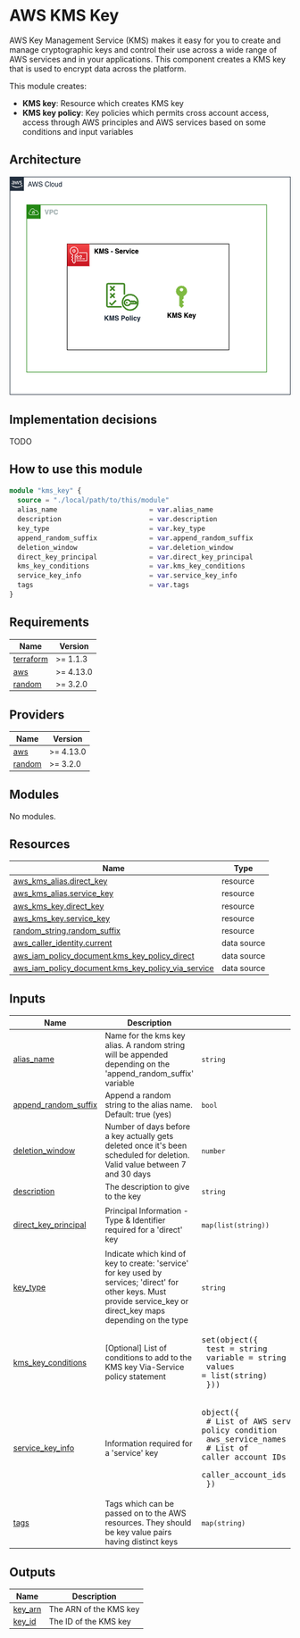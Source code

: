 # AWS KMS Key

AWS Key Management Service (KMS) makes it easy for you to create and manage cryptographic keys and control their use across a wide range of AWS services and in your applications. This component creates a KMS key that is used to encrypt data across the platform.

This module creates:

- **KMS key**: Resource which creates KMS key
- **KMS key policy**: Key policies which permits cross account access, access through AWS principles and AWS services based on some conditions and input variables

## Architecture

![Architecture](./images/kmskey.drawio.png)

## Implementation decisions

TODO

## How to use this module

```terraform
module "kms_key" {
  source = "./local/path/to/this/module"
  alias_name                       = var.alias_name
  description                      = var.description
  key_type                         = var.key_type
  append_random_suffix             = var.append_random_suffix             # Optional
  deletion_window                  = var.deletion_window                  # Optional
  direct_key_principal             = var.direct_key_principal             # Optional
  kms_key_conditions               = var.kms_key_conditions               # Optional
  service_key_info                 = var.service_key_info                 # Optional
  tags                             = var.tags                             # Optional
}
```

<!-- BEGIN_TF_DOCS -->
## Requirements

| Name | Version |
|------|---------|
| <a name="requirement_terraform"></a> [terraform](#requirement\_terraform) | >= 1.1.3 |
| <a name="requirement_aws"></a> [aws](#requirement\_aws) | >= 4.13.0 |
| <a name="requirement_random"></a> [random](#requirement\_random) | >= 3.2.0 |

## Providers

| Name | Version |
|------|---------|
| <a name="provider_aws"></a> [aws](#provider\_aws) | >= 4.13.0 |
| <a name="provider_random"></a> [random](#provider\_random) | >= 3.2.0 |

## Modules

No modules.

## Resources

| Name | Type |
|------|------|
| [aws_kms_alias.direct_key](https://registry.terraform.io/providers/hashicorp/aws/latest/docs/resources/kms_alias) | resource |
| [aws_kms_alias.service_key](https://registry.terraform.io/providers/hashicorp/aws/latest/docs/resources/kms_alias) | resource |
| [aws_kms_key.direct_key](https://registry.terraform.io/providers/hashicorp/aws/latest/docs/resources/kms_key) | resource |
| [aws_kms_key.service_key](https://registry.terraform.io/providers/hashicorp/aws/latest/docs/resources/kms_key) | resource |
| [random_string.random_suffix](https://registry.terraform.io/providers/hashicorp/random/latest/docs/resources/string) | resource |
| [aws_caller_identity.current](https://registry.terraform.io/providers/hashicorp/aws/latest/docs/data-sources/caller_identity) | data source |
| [aws_iam_policy_document.kms_key_policy_direct](https://registry.terraform.io/providers/hashicorp/aws/latest/docs/data-sources/iam_policy_document) | data source |
| [aws_iam_policy_document.kms_key_policy_via_service](https://registry.terraform.io/providers/hashicorp/aws/latest/docs/data-sources/iam_policy_document) | data source |

## Inputs

| Name | Description | Type | Default | Required |
|------|-------------|------|---------|:--------:|
| <a name="input_alias_name"></a> [alias\_name](#input\_alias\_name) | Name for the kms key alias. A random string will be appended depending on the 'append\_random\_suffix' variable | `string` | n/a | yes |
| <a name="input_append_random_suffix"></a> [append\_random\_suffix](#input\_append\_random\_suffix) | Append a random string to the alias name. Default: true (yes) | `bool` | `true` | no |
| <a name="input_deletion_window"></a> [deletion\_window](#input\_deletion\_window) | Number of days before a key actually gets deleted once it's been scheduled for deletion. Valid value between 7 and 30 days | `number` | `30` | no |
| <a name="input_description"></a> [description](#input\_description) | The description to give to the key | `string` | n/a | yes |
| <a name="input_direct_key_principal"></a> [direct\_key\_principal](#input\_direct\_key\_principal) | Principal Information - Type & Identifier required for a 'direct' key | `map(list(string))` | <pre>{<br>  "AWS": []<br>}</pre> | no |
| <a name="input_key_type"></a> [key\_type](#input\_key\_type) | Indicate which kind of key to create: 'service' for key used by services; 'direct' for other keys. Must provide service\_key or direct\_key maps depending on the type | `string` | n/a | yes |
| <a name="input_kms_key_conditions"></a> [kms\_key\_conditions](#input\_kms\_key\_conditions) | [Optional] List of conditions to add to the KMS key Via-Service policy statement | <pre>set(object({<br>    test     = string<br>    variable = string<br>    values   = list(string)<br>  }))</pre> | `[]` | no |
| <a name="input_service_key_info"></a> [service\_key\_info](#input\_service\_key\_info) | Information required for a 'service' key | <pre>object({<br>    # List of AWS service names for the kms:ViaService policy condition<br>    aws_service_names = list(string)<br>    # List of caller account IDs for the kms:CallerAccount policy condition<br>    caller_account_ids = list(string)<br>  })</pre> | <pre>{<br>  "aws_service_names": [],<br>  "caller_account_ids": []<br>}</pre> | no |
| <a name="input_tags"></a> [tags](#input\_tags) | Tags which can be passed on to the AWS resources. They should be key value pairs having distinct keys | `map(string)` | `{}` | no |

## Outputs

| Name | Description |
|------|-------------|
| <a name="output_key_arn"></a> [key\_arn](#output\_key\_arn) | The ARN of the KMS key |
| <a name="output_key_id"></a> [key\_id](#output\_key\_id) | The ID of the KMS key |
<!-- END_TF_DOCS -->
